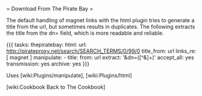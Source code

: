 = Download From The Pirate Bay =

The default handling of magnet links with the html plugin tries to generate a title from
the url, but sometimes results in duplicates. The following extracts the title from the dn=
field, which is more readable and reliable.

{{{
tasks:
  thepiratebay:
    html:
      url: http://pirateproxy.net/search/SEARCH_TERMS/0/99/0
      title_from: url
      links_re: [ magnet ]
    manipulate:
      - title:
          from: url
          extract: '&dn=([^&]+)'
    accept_all: yes
    transmission: yes
    archive: yes
}}}

Uses [wiki:Plugins/manipulate], [wiki:Plugins/html]

[wiki:Cookbook Back to The Cookbook]